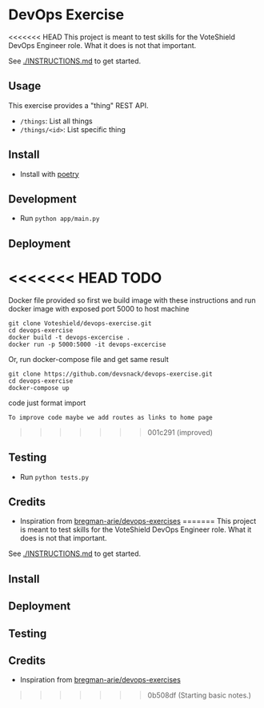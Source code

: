 # DevOps Exercise

<<<<<<< HEAD
This project is meant to test skills for the VoteShield DevOps Engineer role. What it does is not that important.

See [./INSTRUCTIONS.md](./INSTRUCTIONS.md) to get started.

## Usage

This exercise provides a "thing" REST API.

- `/things`: List all things
- `/things/<id>`: List specific thing

## Install

- Install with [poetry](https://python-poetry.org/)

## Development

- Run `python app/main.py`

## Deployment

<<<<<<< HEAD
TODO
=======
Docker file provided so first we build image with these instructions
and run docker image with exposed port 5000 to host machine

```local sh
git clone Voteshield/devops-exercise.git
cd devops-exercise
docker build -t devops-excercise .
docker run -p 5000:5000 -it devops-excercise
```

Or, run docker-compose file and get same result

```local sh
git clone https://github.com/devsnack/devops-exercise.git
cd devops-exercise
docker-compose up
```

code just format import

```local sh
To improve code maybe we add routes as links to home page

```
>>>>>>> 001c291 (improved)

## Testing

- Run `python tests.py`

## Credits

- Inspiration from [bregman-arie/devops-exercises](https://github.com/bregman-arie/devops-exercises)
=======
This project is meant to test skills for the VoteShield DevOps Engineer role.  What it does is not that important.

See [./INSTRUCTIONS.md](./INSTRUCTIONS.md) to get started.

## Install

## Deployment

## Testing

## Credits

* Inspiration from [bregman-arie/devops-exercises](https://github.com/bregman-arie/devops-exercises)
>>>>>>> 0b508df (Starting basic notes.)
